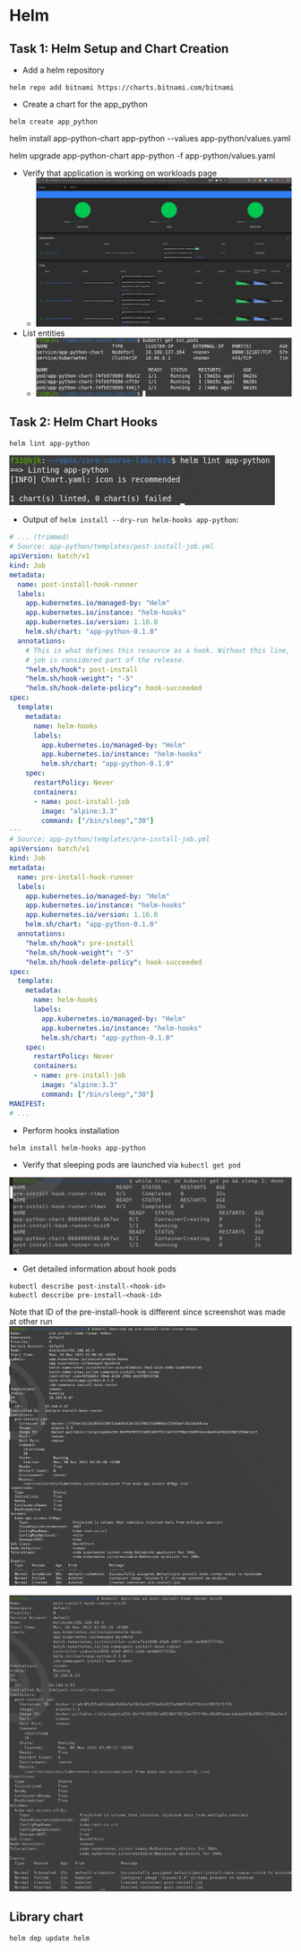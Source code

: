 # Helm

## Task 1: Helm Setup and Chart Creation

- Add a helm repository

```
helm repo add bitnami https://charts.bitnami.com/bitnami
```


- Create a chart for the app_python


```
helm create app_python
```

helm install app-python-chart app-python --values app-python/values.yaml

 helm upgrade app-python-chart app-python -f app-python/values.yaml



- Verify that application is working on workloads page
    - ![](/assets/screenshots/2023-11-05-16-04-00.png)
- List entities
    - ![](/assets/screenshots/2023-11-05-16-04-56.png)


## Task 2: Helm Chart Hooks


```
helm lint app-python
```

![](/assets/screenshots/2023-11-06-02-31-50.png)



- Output of `helm install --dry-run helm-hooks app-python`:

```yml
# ... (trimmed)
# Source: app-python/templates/post-install-job.yml
apiVersion: batch/v1
kind: Job
metadata:
  name: post-install-hook-runner
  labels:
    app.kubernetes.io/managed-by: "Helm"
    app.kubernetes.io/instance: "helm-hooks"
    app.kubernetes.io/version: 1.16.0
    helm.sh/chart: "app-python-0.1.0"
  annotations:
    # This is what defines this resource as a hook. Without this line, the
    # job is considered part of the release.
    "helm.sh/hook": post-install
    "helm.sh/hook-weight": "-5"
    "helm.sh/hook-delete-policy": hook-succeeded
spec:
  template:
    metadata:
      name: helm-hooks
      labels:
        app.kubernetes.io/managed-by: "Helm"
        app.kubernetes.io/instance: "helm-hooks"
        helm.sh/chart: "app-python-0.1.0"
    spec:
      restartPolicy: Never
      containers:
      - name: post-install-job
        image: "alpine:3.3"
        command: ["/bin/sleep","30"]
---
# Source: app-python/templates/pre-install-job.yml
apiVersion: batch/v1
kind: Job
metadata:
  name: pre-install-hook-runner
  labels:
    app.kubernetes.io/managed-by: "Helm"
    app.kubernetes.io/instance: "helm-hooks"
    app.kubernetes.io/version: 1.16.0
    helm.sh/chart: "app-python-0.1.0"
  annotations:
    "helm.sh/hook": pre-install
    "helm.sh/hook-weight": "-5"
    "helm.sh/hook-delete-policy": hook-succeeded
spec:
  template:
    metadata:
      name: helm-hooks
      labels:
        app.kubernetes.io/managed-by: "Helm"
        app.kubernetes.io/instance: "helm-hooks"
        helm.sh/chart: "app-python-0.1.0"
    spec:
      restartPolicy: Never
      containers:
      - name: pre-install-job
        image: "alpine:3.3"
        command: ["/bin/sleep","30"]
MANIFEST:
# ...
```


- Perform hooks installation
```
helm install helm-hooks app-python
```

- Verify that sleeping pods are launched via `kubectl get pod`

![](/assets/screenshots/2023-11-06-03-12-14.png)



- Get detailed information about hook pods
```
kubectl describe post-install-<hook-id>
kubectl describe pre-install-<hook-id>
```


Note that ID of the pre-install-hook is different since screenshot was made at other run
![](/assets/screenshots/2023-11-06-03-07-49.png)

![](/assets/screenshots/2023-11-06-03-09-57.png)


## Library chart


```
helm dep update helm
```
